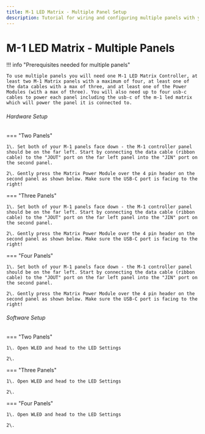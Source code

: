 ```yaml
---
title: M-1 LED Matrix - Multiple Panel Setup
description: Tutorial for wiring and configuring multiple panels with your M-1 LED Matrix.
---
```

# M-1 LED Matrix - Multiple Panels

!!! info "Prerequisites needed for multiple panels"

    To use multiple panels you will need one M-1 LED Matrix Controller, at least two M-1 Matrix panels with a maximum of four, at least one of the data cables with a max of three, and at least one of the Power Modules (with a max of three). You will also need up to four usb-c cables to power each panel including the usb-c of the m-1 led matrix which will power the panel it is connected to.

###### Hardware Setup

=== "Two Panels"

    1\. Set both of your M-1 panels face down - the M-1 controller panel should be on the far left. Start by connecting the data cable (ribbon cable) to the "JOUT" port on the far left panel into the "JIN" port on the second panel.

    2\. Gently press the Matrix Power Module over the 4 pin header on the second panel as shown below. Make sure the USB-C port is facing to the right!

=== "Three Panels"

    1\. Set both of your M-1 panels face down - the M-1 controller panel should be on the far left. Start by connecting the data cable (ribbon cable) to the "JOUT" port on the far left panel into the "JIN" port on the second panel.

    2\. Gently press the Matrix Power Module over the 4 pin header on the second panel as shown below. Make sure the USB-C port is facing to the right!

=== "Four Panels"

    1\. Set both of your M-1 panels face down - the M-1 controller panel should be on the far left. Start by connecting the data cable (ribbon cable) to the "JOUT" port on the far left panel into the "JIN" port on the second panel.

    2\. Gently press the Matrix Power Module over the 4 pin header on the second panel as shown below. Make sure the USB-C port is facing to the right!

###### Software Setup

=== "Two Panels"

    1\. Open WLED and head to the LED Settings

    2\.

=== "Three Panels"

    1\. Open WLED and head to the LED Settings

    2\.

=== "Four Panels"

    1\. Open WLED and head to the LED Settings

    2\.